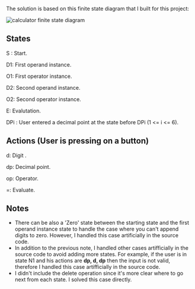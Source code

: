The solution is based on this finite state diagram that I built for this project:

![calculator finite state diagram](https://i.imgur.com/Y24XDUj.png)


States
-
S :  Start.

D1:  First operand instance.

O1:  First operator instance.

D2:  Second operand instance.

O2:  Second operator instance.

E:   Evalutation.

DPi : User entered a decimal point at the state before DPi (1 <= i <= 6).

Actions (User is pressing on a button)
-
d:  Digit .

dp: Decimal point.

op: Operator.

=:  Evaluate.

Notes
-
* There can be also a 'Zero' state between the starting state and the first operand instance state to handle the case where you can't append digits to zero. 
However, I handled this case artificially in the source code.
* In addition to the previous note, I handled other cases artifficially in the source code to avoid adding more states. For example, if the user is in state  N1 and his actions are **dp, d, dp** then the input is not valid, therefore I handled this case artifficially in the source code.
* I didn't include the delete operation since it's more clear where to go next from each state. I solved this case directly.

